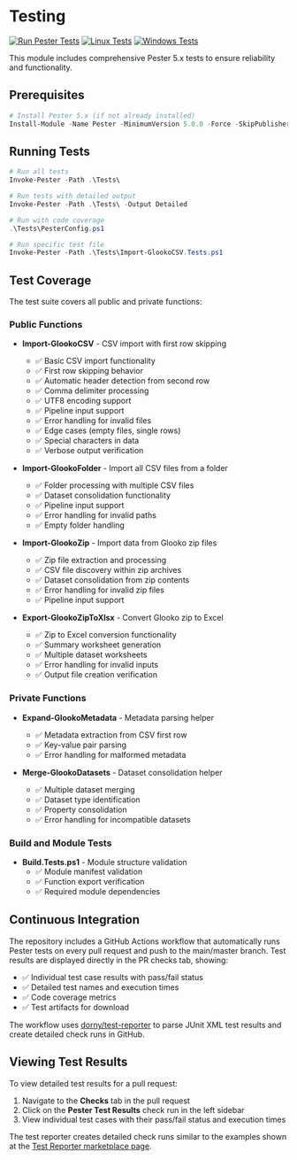 # Testing

[![Run Pester Tests](https://github.com/iricigor/Glooko/actions/workflows/test.yml/badge.svg)](https://github.com/iricigor/Glooko/actions/workflows/test.yml)
[![Linux Tests](https://img.shields.io/endpoint?url=https://gist.githubusercontent.com/iricigor/7d87b86e6e187d46c3d1da7b851e3207/raw/glooko-linux-tests.json)](https://github.com/iricigor/Glooko/actions/workflows/test.yml)
[![Windows Tests](https://img.shields.io/endpoint?url=https://gist.githubusercontent.com/iricigor/7d87b86e6e187d46c3d1da7b851e3207/raw/glooko-windows-tests.json)](https://github.com/iricigor/Glooko/actions/workflows/test.yml)

This module includes comprehensive Pester 5.x tests to ensure reliability and functionality.

## Prerequisites

```powershell
# Install Pester 5.x (if not already installed)
Install-Module -Name Pester -MinimumVersion 5.0.0 -Force -SkipPublisherCheck
```

## Running Tests

```powershell
# Run all tests
Invoke-Pester -Path .\Tests\

# Run tests with detailed output
Invoke-Pester -Path .\Tests\ -Output Detailed

# Run with code coverage
.\Tests\PesterConfig.ps1

# Run specific test file
Invoke-Pester -Path .\Tests\Import-GlookoCSV.Tests.ps1
```

## Test Coverage

The test suite covers all public and private functions:

### Public Functions
- **Import-GlookoCSV** - CSV import with first row skipping
  - ✅ Basic CSV import functionality
  - ✅ First row skipping behavior
  - ✅ Automatic header detection from second row
  - ✅ Comma delimiter processing
  - ✅ UTF8 encoding support
  - ✅ Pipeline input support
  - ✅ Error handling for invalid files
  - ✅ Edge cases (empty files, single rows)
  - ✅ Special characters in data
  - ✅ Verbose output verification

- **Import-GlookoFolder** - Import all CSV files from a folder
  - ✅ Folder processing with multiple CSV files
  - ✅ Dataset consolidation functionality
  - ✅ Pipeline input support
  - ✅ Error handling for invalid paths
  - ✅ Empty folder handling

- **Import-GlookoZip** - Import data from Glooko zip files
  - ✅ Zip file extraction and processing
  - ✅ CSV file discovery within zip archives
  - ✅ Dataset consolidation from zip contents
  - ✅ Error handling for invalid zip files
  - ✅ Pipeline input support

- **Export-GlookoZipToXlsx** - Convert Glooko zip to Excel
  - ✅ Zip to Excel conversion functionality
  - ✅ Summary worksheet generation
  - ✅ Multiple dataset worksheets
  - ✅ Error handling for invalid inputs
  - ✅ Output file creation verification

### Private Functions
- **Expand-GlookoMetadata** - Metadata parsing helper
  - ✅ Metadata extraction from CSV first row
  - ✅ Key-value pair parsing
  - ✅ Error handling for malformed metadata

- **Merge-GlookoDatasets** - Dataset consolidation helper
  - ✅ Multiple dataset merging
  - ✅ Dataset type identification
  - ✅ Property consolidation
  - ✅ Error handling for incompatible datasets

### Build and Module Tests
- **Build.Tests.ps1** - Module structure validation
  - ✅ Module manifest validation
  - ✅ Function export verification
  - ✅ Required module dependencies

## Continuous Integration

The repository includes a GitHub Actions workflow that automatically runs Pester tests on every pull request and push to the main/master branch. Test results are displayed directly in the PR checks tab, showing:

- ✅ Individual test case results with pass/fail status
- ✅ Detailed test names and execution times
- ✅ Code coverage metrics
- ✅ Test artifacts for download

The workflow uses [dorny/test-reporter](https://github.com/dorny/test-reporter) to parse JUnit XML test results and create detailed check runs in GitHub.

## Viewing Test Results

To view detailed test results for a pull request:

1. Navigate to the **Checks** tab in the pull request
2. Click on the **Pester Test Results** check run in the left sidebar
3. View individual test cases with their pass/fail status and execution times

The test reporter creates detailed check runs similar to the examples shown at the [Test Reporter marketplace page](https://github.com/marketplace/actions/test-reporter).
